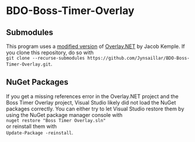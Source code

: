 # BDO-Boss-Timer-Overlay

## Submodules
This program uses a [modified version](https://github.com/Jynsaillar/Overlay.NET) of [Overlay.NET](https://github.com/lolp1/Overlay.NET) by Jacob Kemple.
If you clone this repository, do so with  
`git clone --recurse-submodules https://github.com/Jynsaillar/BDO-Boss-Timer-Overlay.git`.

## NuGet Packages
If you get a missing references error in the Overlay.NET project and the Boss Timer Overlay project, Visual Studio likely did not load the NuGet packages correctly.
You can either try to let Visual Studio restore them by using the NuGet package manager console with  
`nuget restore "Boss Timer Overlay.sln"`  
or reinstall them with  
`Update-Package -reinstall`.
